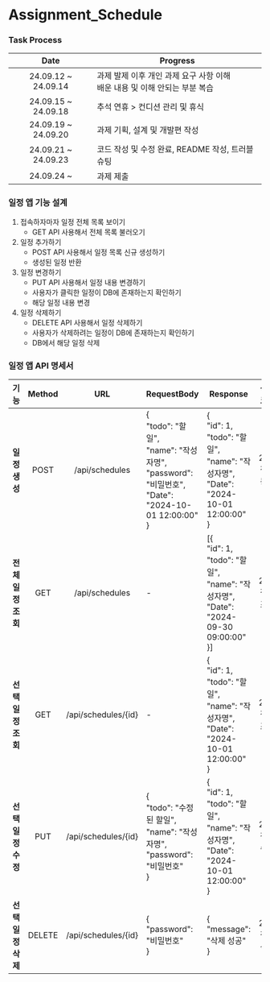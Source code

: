 # Assignment_Schedule

### Task Process

|        Date         | Progress                                        |
|:-------------------:|-------------------------------------------------|
| 24.09.12 ~ 24.09.14 | 과제 발제 이후 개인 과제 요구 사항 이해<br>배운 내용 및 이해 안되는 부분 복습 |
| 24.09.15 ~ 24.09.18 | 추석 연휴 > 컨디션 관리 및 휴식                             |
| 24.09.19 ~ 24.09.20 | 과제 기획, 설계 및 개발편 작성                              |
| 24.09.21 ~ 24.09.23 | 코드 작성 및 수정 완료, README 작성, 트러블 슈팅                |
| 24.09.24 ~  | 과제 제출                                           |

### 일정 앱 기능 설계
1. 접속하자마자 일정 전체 목록 보이기
   - GET API 사용해서 전체 목록 불러오기
2. 일정 추가하기
   - POST API 사용해서 일정 목록 신규 생성하기
   - 생성된 일정 반환
3. 일정 변경하기
   - PUT API 사용해서 일정 내용 변경하기
   - 사용자가 클릭한 일정이 DB에 존재하는지 확인하기
   - 해당 일정 내용 변경
4. 일정 삭제하기
   - DELETE API 사용해서 일정 삭제하기
   - 사용자가 삭제하려는 일정이 DB에 존재하는지 확인하기
   - DB에서 해당 일정 삭제

### 일정 앱 API 명세서

|         기능         |  Method  |          URL          | RequestBody                                                          | Response                                                                                  |  상태 코드   |
|:-------------------:|:--------:|:---------------------:|----------------------------------------------------------------------|-------------------------------------------------------------------------------------------|:-------------:|
|  **일정 생성**   |   POST   |    /api/schedules     | {<br>"todo": "할일",<br>"name": "작성자명",<br>"password": "비밀번호",<br>"Date": "2024-10-01 12:00:00"<br>} | {<br>"id": 1,<br>"todo": "할일",<br>"name": "작성자명",<br>"Date": "2024-10-01 12:00:00"<br>}   |   201: 정상등록   |
| **전체 일정 조회** |   GET    |    /api/schedules     | -                                                                    | [{<br>"id": 1,<br>"todo": "할일",<br>"name": "작성자명",<br>"Date": "2024-09-30 09:00:00"<br>}] |  200: 정상 조회   |
| **선택 일정 조회** |   GET    |  /api/schedules/{id}  | -                                                                    | {<br>"id": 1,<br>"todo": "할일",<br>"name": "작성자명",<br>"Date": "2024-10-01 12:00:00"<br>}   |  200: 정상 조회   |
| **선택 일정 수정** |   PUT    |  /api/schedules/{id}  | {<br>"todo": "수정된 할일",<br>"name": "작성자명",<br>"password": "비밀번호"<br>} | {<br>"id": 1,<br>"todo": "할일",<br>"name": "작성자명",<br>"Date": "2024-10-01 12:00:00"<br>}   |  200: 정상 수정   |
| **선택 일정 삭제** |  DELETE  |  /api/schedules/{id}  | {<br>"password": "비밀번호"<br>}                           | {<br>"message": "삭제 성공"<br>}                                                              |  204: 정상 삭제   |
